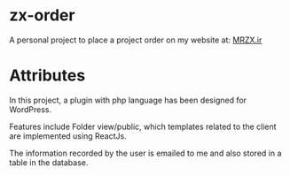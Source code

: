 # zx-order 
A personal project to place a project order on my website at:
[MRZX.ir](https://mrzx.ir)

# Attributes
In this project, a plugin with php language has been designed for WordPress.

Features include Folder view/public, which templates related to the client are implemented using ReactJs.

The information recorded by the user is emailed to me and also stored in a table in the database.